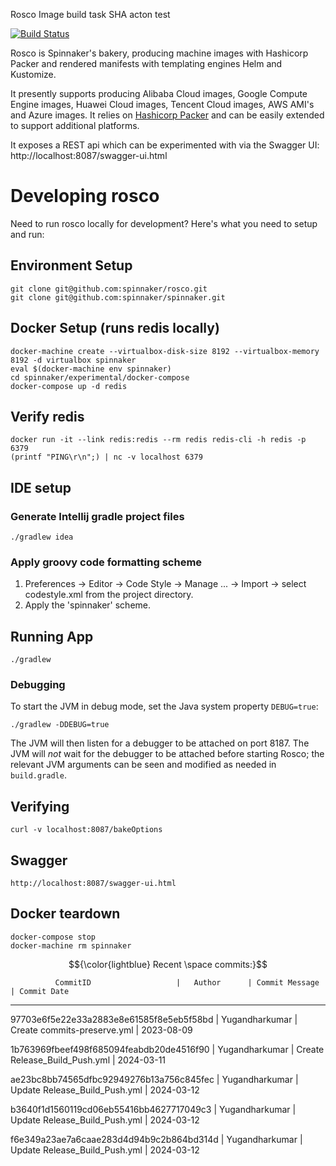 Rosco Image build task SHA acton test  
 
[![Build Status](https://api.travis-ci.org/spinnaker/rosco.svg?branch=master)](https://travis-ci.org/spinnaker/rosco)

Rosco is Spinnaker's bakery, producing machine images with Hashicorp Packer and rendered manifests with templating engines Helm and Kustomize.

It presently supports producing Alibaba Cloud images, Google Compute Engine images, Huawei Cloud images, Tencent Cloud images, AWS AMI's and Azure images. It relies on [Hashicorp Packer](https://www.packer.io/) and can be easily extended to support additional platforms.

It exposes a REST api which can be experimented with via the Swagger UI: http://localhost:8087/swagger-ui.html
  
# Developing rosco
 
Need to run rosco locally for development? Here's what you need to setup and run:

## Environment Setup
```
git clone git@github.com:spinnaker/rosco.git
git clone git@github.com:spinnaker/spinnaker.git
```

## Docker Setup (runs redis locally)
```
docker-machine create --virtualbox-disk-size 8192 --virtualbox-memory 8192 -d virtualbox spinnaker
eval $(docker-machine env spinnaker)
cd spinnaker/experimental/docker-compose
docker-compose up -d redis
```

## Verify redis
```
docker run -it --link redis:redis --rm redis redis-cli -h redis -p 6379
(printf "PING\r\n";) | nc -v localhost 6379
```

## IDE setup

### Generate Intellij gradle project files
```
./gradlew idea
```

### Apply groovy code formatting scheme

1) Preferences -> Editor -> Code Style -> Manage ... -> Import -> select codestyle.xml from the project directory.
2) Apply the 'spinnaker' scheme.

## Running App
```
./gradlew
```

### Debugging

To start the JVM in debug mode, set the Java system property `DEBUG=true`:
```
./gradlew -DDEBUG=true
```

The JVM will then listen for a debugger to be attached on port 8187.  The JVM will _not_ wait for the debugger
to be attached before starting Rosco; the relevant JVM arguments can be seen and modified as needed in `build.gradle`.

## Verifying
```
curl -v localhost:8087/bakeOptions
```

## Swagger
```
http://localhost:8087/swagger-ui.html
```

## Docker teardown
```
docker-compose stop
docker-machine rm spinnaker
```



$${\color{lightblue} Recent \space commits:}$$ 

              CommitID                   |   Author      | Commit Message          | Commit Date
----------------------------------------------------------------------------------------------------



97703e6f5e22e33a2883e8e61585f8e5eb5f58bd | Yugandharkumar | Create commits-preserve.yml | 2023-08-09 



1b763969fbeef498f685094feabdb20de4516f90 | Yugandharkumar | Create Release_Build_Push.yml | 2024-03-11 



ae23bc8bb74565dfbc92949276b13a756c845fec | Yugandharkumar | Update Release_Build_Push.yml | 2024-03-12 


b3640f1d1560119cd06eb55416bb4627717049c3 | Yugandharkumar | Update Release_Build_Push.yml | 2024-03-12 



f6e349a23ae7a6caae283d4d94b9c2b864bd314d | Yugandharkumar | Update Release_Build_Push.yml | 2024-03-12 